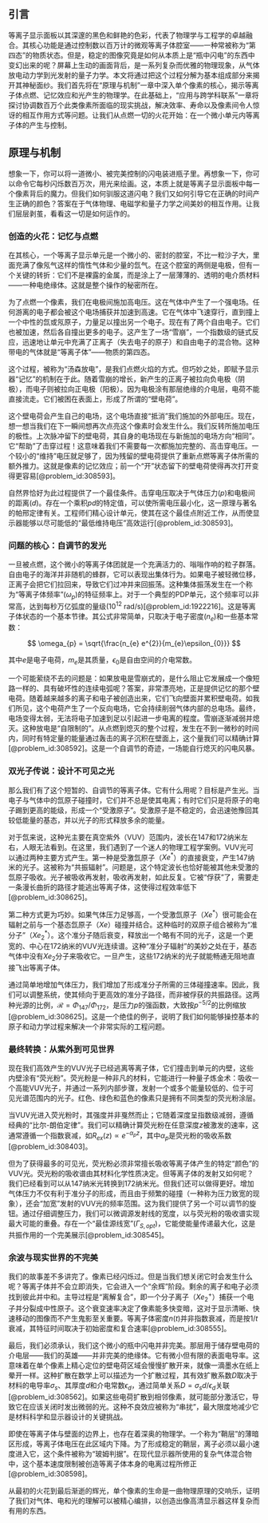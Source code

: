 ## 引言
等离子显示面板以其深邃的黑色和鲜艳的色彩，代表了物理学与工程学的卓越融合。其核心功能是通过控制数以百万计的微观等离子体腔室——一种常被称为“第四态”的物质状态。但是，稳定的图像究竟是如何从本质上是“瓶中闪电”的东西中变幻出来的呢？屏幕上生动的画面背后，是一系列复杂而优雅的物理现象，从气体放电动力学到光发射的量子力学。本文将通过把这个过程分解为基本组成部分来揭开其神秘面纱。我们首先将在“原理与机制”一章中深入单个像素的核心，揭示等离子体点燃、记忆效应和光产生的物理学。在此基础上，“应用与跨学科联系”一章将探讨协调数百万个此类像素所面临的现实挑战，解决效率、寿命以及像素间令人惊讶的相互作用方式等问题。让我们从点燃一切的火花开始：在一个微小单元内等离子体的产生与控制。

## 原理与机制

想象一下，你可以将一道微小、被完美控制的闪电装进瓶子里。再想象一下，你可以命令它每秒闪烁数百万次，用光来绘画。这，本质上就是等离子显示面板中每一个像素背后的魔力。但我们如何驯服这道闪电？我们又如何引导它在正确的时间产生正确的颜色？答案在于气体物理、电磁学和量子力学之间美妙的相互作用。让我们层层剥茧，看看这一切是如何运作的。

### 创造的火花：记忆与点燃

在其核心，一个等离子显示单元是一个微小的、密封的腔室，不比一粒沙子大，里面充满了像氖气这样的惰性气体和少量的氙气。在这个腔室的两侧是电极，但有一个关键的转折：它们不是裸露的金属，而是涂上了一层薄薄的、透明的电介质材料——一种电绝缘体。这就是整个操作的秘密所在。

为了点燃一个像素，我们在电极间施加高电压。这在气体中产生了一个强电场。任何游离的电子都会被这个电场捕获并加速到高速。它在气体中飞速穿行，直到撞上一个中性的氙或氖原子，力量足以撞出另一个电子。现在有了两个自由电子。它们也被加速，然后各自撞出更多的电子。这产生了一场“雪崩”，一个指数级的链式反应，迅速地让单元中充满了正离子（失去电子的原子）和自由电子的混合物。这种带电的气体就是“等离子体”——物质的第四态。

这个过程，被称为“汤森放电”，是我们点燃火焰的方式。但巧妙之处，即赋予显示器“记忆”的机制在于此。随着雪崩的增长，新产生的正离子被拉向负电极（阴极），而电子则被拉向正电极（阳极）。因为电极涂有那层绝缘的介电层，电荷不能直接流走。它们被困在表面上，形成了所谓的“壁电荷”。

这个壁电荷会产生自己的电场，这个电场直接“抵消”我们施加的外部电压。现在，想一想当我们在下一瞬间想再次点亮这个像素时会发生什么。我们反转所施加电压的极性。上次脉冲留下的壁电荷，其自身的电场现在与新施加的电场方向“相同”。它“帮助”了击穿过程！这意味着我们不需要每一次都施加完整的、高击穿电压。一个较小的“维持”电压就足够了，因为残留的壁电荷提供了重新点燃等离子体所需的额外推力。这就是像素的记忆效应；前一个“开”状态留下的壁电荷使得再次打开变得更容易[@problem_id:308593]。

自然界恰好为此过程提供了一个最佳条件。击穿电压取决于气体压力($p$)和电极间的距离($d$)。存在一个乘积$pd$的特定值，可以使所需电压最小化，这一原理与著名的帕邢定律有关。工程师们精心设计单元，使其在这个最佳点附近工作，从而使显示器能够以尽可能低的“最低维持电压”高效运行[@problem_id:308593]。

### 问题的核心：自调节的发光

一旦被点燃，这个微小的等离子体团就是一个充满活力的、嗡嗡作响的粒子群落。自由电子的海洋并非随机的蜂群，它可以表现出集体行为。如果电子被轻微位移，正离子会把它们拉回来，导致它们过冲并来回振荡。这种集体振荡发生在一个称为“等离子体频率”($\omega_p$)的特征频率上。对于一个典型的PDP单元，这个频率可以非常高，达到每秒万亿弧度的量级($10^{12}$ rad/s)[@problem_id:1922216]。这是等离子体状态的一个基本节律。其公式非常简单，只取决于电子密度($n_e$)和一些基本常数：

$$ \omega_{p} = \sqrt{\frac{n_{e} e^{2}}{m_{e}\epsilon_{0}}} $$

其中$e$是电子电荷，$m_e$是其质量，$\epsilon_0$是自由空间的介电常数。

一个可能萦绕不去的问题是：如果放电是雪崩式的，是什么阻止它发展成一个像短路一样的、具有破坏性的连续电弧呢？答案，非常漂亮地，正是提供记忆的那个壁电荷。随着越来越多的离子和电子被创造出来，它们飞向壁面并累积壁电荷。如我们所见，这个电荷产生了一个反向电场，它会持续削弱气体内部的总电场。最终，电场变得太弱，无法将电子加速到足以引起进一步电离的程度。雪崩逐渐减弱并熄灭。这种放电是“自限制的”。从点燃到熄灭的整个过程，发生在不到一微秒的时间内，同时有特定量的能量通过轰击的离子沉积在壁面上，这个量我们可以精确计算[@problem_id:308592]。这是一个自调节的奇迹，一场能自行熄灭的闪电风暴。

### 双光子传说：设计不可见之光

那么我们有了这个短暂的、自调节的等离子体。它有什么用呢？目标是产生光。当电子与气体中的氙原子碰撞时，它们并不总是使其电离；有时它们只是将原子的电子踢到更高的能级，形成一个“受激原子”。受激原子是不稳定的，会迅速弛豫回其较低能量的基态，并以光子的形式释放多余的能量。

对于氙来说，这种光主要在真空紫外（VUV）范围内，波长在147和172纳米左右，人眼无法看到。在这里，我们遇到了一个迷人的物理工程学案例。VUV光可以通过两种主要方式产生。第一种是受激氙原子（$Xe^*$）的直接衰变，产生147纳米的光子。这被称为“共振辐射”。问题是，这个特定波长也恰好能被其他未受激的氙原子吸收。光子被吸收再发射，吸收再发射，如此反复。它被“俘获”了，需要走一条漫长曲折的路径才能逃出等离子体，这使得过程效率低下[@problem_id:308625]。

第二种方式更为巧妙。如果气体压力足够高，一个受激氙原子（$Xe^*$）很可能会在辐射之前与一个基态氙原子（$Xe$）碰撞并结合。这种临时的双原子组合被称为“准分子”（$Xe_2^*$）。这个准分子随后衰变，释放出一个略有不同的光子，这是一个更宽的、中心在172纳米的VUV光连续谱。这种“准分子辐射”的美妙之处在于，基态气体中没有$Xe_2$分子来吸收它。一旦产生，这些172纳米的光子就能畅通无阻地直接飞出等离子体。

通过简单地增加气体压力，我们增加了形成准分子所需的三体碰撞速率。因此，我们可以调整系统，使其倾向于更高效的准分子路径，而非被俘获的共振路径。这两种光源的比例，$\mathcal{R} = \Phi_{147}/\Phi_{172}$，是压力$p$的强函数，大致按$p^{-5/2}$的比例缩放[@problem_id:308625]。这是一个绝佳的例子，说明了我们如何能够操控基本的原子和动力学过程来解决一个非常实际的工程问题。

### 最终转换：从紫外到可见世界

现在我们高效产生的VUV光子已经逃离等离子体，它们撞击到单元的内壁，这些内壁涂有“荧光粉”。荧光粉是一种非凡的材料，它能进行一种量子炼金术：吸收一个高能VUV光子，并通过一系列内部步骤，发射一个或多个能量较低的、位于可见光谱范围内的光子。红色、绿色和蓝色的像素只是拥有不同类型的荧光粉涂层。

当VUV光进入荧光粉时，其强度并非戛然而止；它随着深度呈指数级减弱，遵循经典的“比尔-朗伯定律”。我们可以精确计算荧光粉在任意深度$z$被激发的速率，这通常遵循一个指数衰减，如$R_{ex}(z) \propto e^{-\alpha_p z}$，其中$\alpha_p$是荧光粉的吸收系数[@problem_id:308403]。

但为了获得最多的可见光，荧光粉必须非常擅长吸收等离子体产生的特定“颜色”的VUV光。荧光粉的吸收谱由其材料化学性质决定。但等离子体的发射又如何呢？我们已经看到可以从147纳米光转换到172纳米光。但我们还可以做得更好。增加气体压力不仅有利于准分子的形成，而且由于频繁的碰撞（一种称为压力致宽的现象），还会“加宽”发射的VUV光的频率范围。这为我们提供了另一个可以调节的旋钮。通过仔细调整压力，我们可以微调源发射线的宽度，以与荧光粉的吸收谱实现最大可能的重叠。存在一个“最佳源线宽”($\Gamma_{S,opt}$)，它能使能量传递最大化，这是共振作用的一个完美展示[@problem_id:308545]。

### 余波与现实世界的不完美

我们的故事差不多讲完了。像素已经闪烁过。但是当我们想关闭它时会发生什么呢？等离子体并不会立即消失，它会进入一个“余辉”阶段。剩余的离子和电子必须找到彼此并中和。主导过程是“离解复合”，即一个分子离子（$Xe_2^+$）捕获一个电子并分裂成中性原子。这个衰变速率决定了像素能多快变暗，这对于显示清晰、快速移动的图像而不产生鬼影至关重要。等离子体密度$n(t)$并非指数衰减，而是按$1/t$衰减，其特征时间取决于初始密度和复合速率[@problem_id:308555]。

最后，我们必须承认，我们这个微小的瓶中闪电并非完美。那层用于储存壁电荷的介电层——我们的英雄——并非完美的绝缘体。它有微小但有限的表面电导率。这意味着在单个像素上精心定位的壁电荷区域会慢慢扩散开来，就像一滴墨水在纸上晕开一样。这种扩散在数学上可以描述为一个扩散过程，其有效扩散系数$D$取决于材料的电导率$\sigma_s$、其厚度$d$和介电常数$\epsilon_d$，通过简单关系$D = \sigma_s d / \epsilon_d$关联[@problem_id:308562]。如果这些电荷扩散到相邻像素，就可能部分激活它，导致它在应该关闭时发出微弱的光。这种不良效应被称为“串扰”，最大限度地减少它是材料科学和显示器设计的关键挑战。

即使在等离子体与壁面的边界上，也存在着深奥的物理学。一个称为“鞘层”的薄暗区形成，等离子体电压在此区域内下降。为了形成稳定的鞘层，离子必须以最小速度进入它，这个条件被称为“玻姆判据”。在现代显示器所使用的复杂气体混合物中，这个基本速度限制被创造等离子体本身的电离过程所修正[@problem_id:308598]。

从最初的火花到最后渐逝的辉光，单个像素的生命是一曲物理原理的交响乐，证明了我们对气体、电和光的理解可以被精心编排，以创造出像高清显示器这样复杂而有用的东西。

